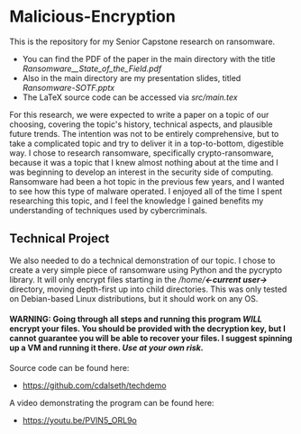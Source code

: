 # Malicious-Encryption

This is the repository for my Senior Capstone research on ransomware.
- You can find the PDF of the paper in the main directory with the title *Ransomware__State_of_the_Field.pdf*
- Also in the main directory are my presentation slides, titled *Ransomware-SOTF.pptx*
- The LaTeX source code can be accessed via *src/main.tex*

For this research, we were expected to write a paper on a topic of our choosing, covering the topic's history, technical aspects, and plausible future trends. The intention was not to be entirely comprehensive, but to take a complicated topic and try to deliver it in a top-to-bottom, digestible way. I chose to research ransomware, specifically crypto-ransomware, because it was a topic that I knew almost nothing about at the time and I was beginning to develop an interest in the security side of computing. Ransomware had been a hot topic in the previous few years, and I wanted to see how this type of malware operated. I enjoyed all of the time I spent researching this topic, and I feel the knowledge I gained benefits my understanding of techniques used by cybercriminals.

## Technical Project
We also needed to do a technical demonstration of our topic. I chose to create a very simple piece of ransomware using Python and the pycrypto library. It will only encrypt files starting in the */home/__<-current user->__* directory, moving depth-first up into child directories. This was only tested on Debian-based Linux distributions, but it should work on any OS.

#### WARNING: Going through all steps and running this program *WILL* encrypt your files. You should be provided with the decryption key, but I cannot guarantee you will be able to recover your files. I suggest spinning up a VM and running it there. *Use at your own risk.*

Source code can be found here:
- https://github.com/cdalseth/techdemo

A video demonstrating the program can be found here:
- https://youtu.be/PVIN5_ORL9o
